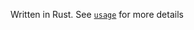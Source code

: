 Written in Rust. See [`usage`](https://github.com/PerthAerospaceStudentTeam/past-storage/tree/main/usage) for more details
